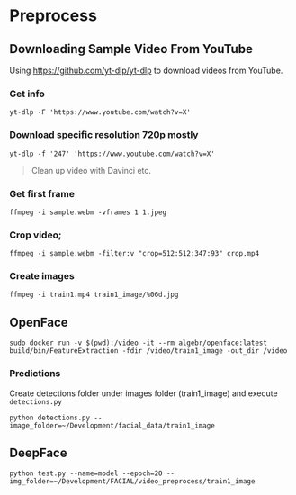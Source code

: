 # Preprocess

## Downloading Sample Video From YouTube
Using https://github.com/yt-dlp/yt-dlp to download videos from YouTube.

### Get info
```commandline
yt-dlp -F 'https://www.youtube.com/watch?v=X'
```

### Download specific resolution 720p mostly
```commandline
yt-dlp -f '247' 'https://www.youtube.com/watch?v=X'
```

> Clean up video with Davinci etc.

### Get first frame
```commandline
ffmpeg -i sample.webm -vframes 1 1.jpeg
```

### Crop video;
```commandline
ffmpeg -i sample.webm -filter:v "crop=512:512:347:93" crop.mp4
```

### Create images
```commandline
ffmpeg -i train1.mp4 train1_image/%06d.jpg
```

## OpenFace

```commandline
sudo docker run -v $(pwd):/video -it --rm algebr/openface:latest
build/bin/FeatureExtraction -fdir /video/train1_image -out_dir /video
```

### Predictions

Create detections folder under images folder (train1_image) and execute `detections.py`
```commandline
python detections.py --image_folder=~/Development/facial_data/train1_image
```
## DeepFace
```commandline
python test.py --name=model --epoch=20 --img_folder=~/Development/FACIAL/video_preprocess/train1_image
```